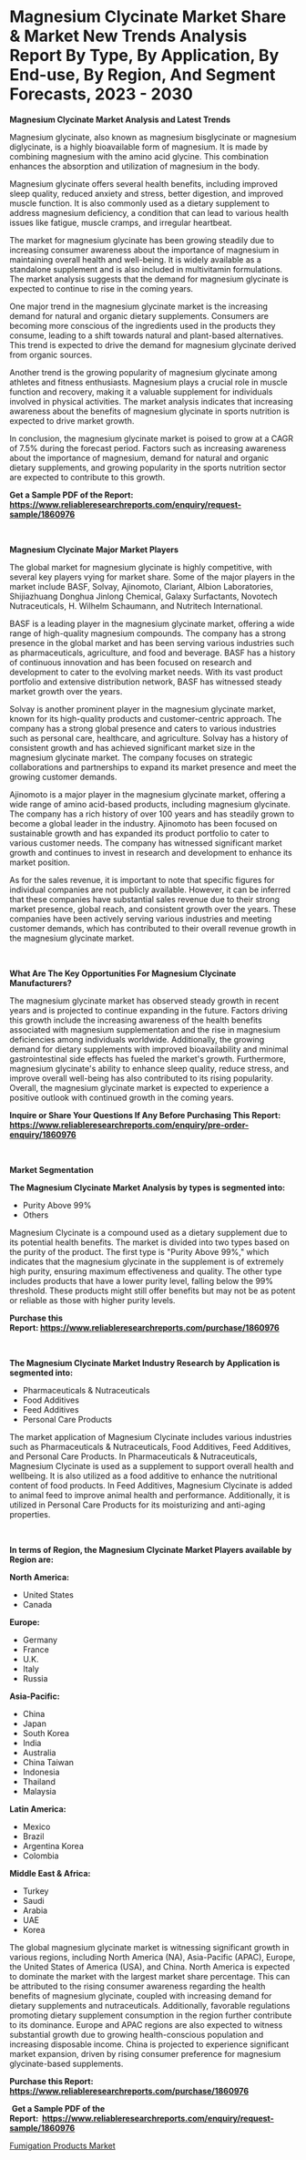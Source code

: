 <p><h1>Magnesium Clycinate Market Share & Market New Trends Analysis Report By Type, By Application, By End-use, By Region, And Segment Forecasts, 2023 - 2030</h1></p><p><strong>Magnesium Clycinate Market Analysis and Latest Trends</strong></p>
<p><p>Magnesium glycinate, also known as magnesium bisglycinate or magnesium diglycinate, is a highly bioavailable form of magnesium. It is made by combining magnesium with the amino acid glycine. This combination enhances the absorption and utilization of magnesium in the body.</p><p>Magnesium glycinate offers several health benefits, including improved sleep quality, reduced anxiety and stress, better digestion, and improved muscle function. It is also commonly used as a dietary supplement to address magnesium deficiency, a condition that can lead to various health issues like fatigue, muscle cramps, and irregular heartbeat.</p><p>The market for magnesium glycinate has been growing steadily due to increasing consumer awareness about the importance of magnesium in maintaining overall health and well-being. It is widely available as a standalone supplement and is also included in multivitamin formulations. The market analysis suggests that the demand for magnesium glycinate is expected to continue to rise in the coming years.</p><p>One major trend in the magnesium glycinate market is the increasing demand for natural and organic dietary supplements. Consumers are becoming more conscious of the ingredients used in the products they consume, leading to a shift towards natural and plant-based alternatives. This trend is expected to drive the demand for magnesium glycinate derived from organic sources.</p><p>Another trend is the growing popularity of magnesium glycinate among athletes and fitness enthusiasts. Magnesium plays a crucial role in muscle function and recovery, making it a valuable supplement for individuals involved in physical activities. The market analysis indicates that increasing awareness about the benefits of magnesium glycinate in sports nutrition is expected to drive market growth.</p><p>In conclusion, the magnesium glycinate market is poised to grow at a CAGR of 7.5% during the forecast period. Factors such as increasing awareness about the importance of magnesium, demand for natural and organic dietary supplements, and growing popularity in the sports nutrition sector are expected to contribute to this growth.</p></p>
<p><strong>Get a Sample PDF of the Report:&nbsp; <a href="https://www.reliableresearchreports.com/enquiry/request-sample/1860976">https://www.reliableresearchreports.com/enquiry/request-sample/1860976</a></strong></p>
<p>&nbsp;</p>
<p><strong>Magnesium Clycinate Major Market Players</strong></p>
<p><p>The global market for magnesium glycinate is highly competitive, with several key players vying for market share. Some of the major players in the market include BASF, Solvay, Ajinomoto, Clariant, Albion Laboratories, Shijiazhuang Donghua Jinlong Chemical, Galaxy Surfactants, Novotech Nutraceuticals, H. Wilhelm Schaumann, and Nutritech International.</p><p>BASF is a leading player in the magnesium glycinate market, offering a wide range of high-quality magnesium compounds. The company has a strong presence in the global market and has been serving various industries such as pharmaceuticals, agriculture, and food and beverage. BASF has a history of continuous innovation and has been focused on research and development to cater to the evolving market needs. With its vast product portfolio and extensive distribution network, BASF has witnessed steady market growth over the years.</p><p>Solvay is another prominent player in the magnesium glycinate market, known for its high-quality products and customer-centric approach. The company has a strong global presence and caters to various industries such as personal care, healthcare, and agriculture. Solvay has a history of consistent growth and has achieved significant market size in the magnesium glycinate market. The company focuses on strategic collaborations and partnerships to expand its market presence and meet the growing customer demands.</p><p>Ajinomoto is a major player in the magnesium glycinate market, offering a wide range of amino acid-based products, including magnesium glycinate. The company has a rich history of over 100 years and has steadily grown to become a global leader in the industry. Ajinomoto has been focused on sustainable growth and has expanded its product portfolio to cater to various customer needs. The company has witnessed significant market growth and continues to invest in research and development to enhance its market position.</p><p>As for the sales revenue, it is important to note that specific figures for individual companies are not publicly available. However, it can be inferred that these companies have substantial sales revenue due to their strong market presence, global reach, and consistent growth over the years. These companies have been actively serving various industries and meeting customer demands, which has contributed to their overall revenue growth in the magnesium glycinate market.</p></p>
<p>&nbsp;</p>
<p><strong>What Are The Key Opportunities For Magnesium Clycinate Manufacturers?</strong></p>
<p><p>The magnesium glycinate market has observed steady growth in recent years and is projected to continue expanding in the future. Factors driving this growth include the increasing awareness of the health benefits associated with magnesium supplementation and the rise in magnesium deficiencies among individuals worldwide. Additionally, the growing demand for dietary supplements with improved bioavailability and minimal gastrointestinal side effects has fueled the market's growth. Furthermore, magnesium glycinate's ability to enhance sleep quality, reduce stress, and improve overall well-being has also contributed to its rising popularity. Overall, the magnesium glycinate market is expected to experience a positive outlook with continued growth in the coming years.</p></p>
<p><strong>Inquire or Share Your Questions If Any Before Purchasing This Report: <a href="https://www.reliableresearchreports.com/enquiry/pre-order-enquiry/1860976">https://www.reliableresearchreports.com/enquiry/pre-order-enquiry/1860976</a></strong></p>
<p>&nbsp;</p>
<p><strong>Market Segmentation</strong></p>
<p><strong>The Magnesium Clycinate Market Analysis by types is segmented into:</strong></p>
<p><ul><li>Purity Above 99%</li><li>Others</li></ul></p>
<p><p>Magnesium Clycinate is a compound used as a dietary supplement due to its potential health benefits. The market is divided into two types based on the purity of the product. The first type is "Purity Above 99%," which indicates that the magnesium glycinate in the supplement is of extremely high purity, ensuring maximum effectiveness and quality. The other type includes products that have a lower purity level, falling below the 99% threshold. These products might still offer benefits but may not be as potent or reliable as those with higher purity levels.</p></p>
<p><strong>Purchase this Report:&nbsp;<a href="https://www.reliableresearchreports.com/purchase/1860976">https://www.reliableresearchreports.com/purchase/1860976</a></strong></p>
<p>&nbsp;</p>
<p><strong>The Magnesium Clycinate Market Industry Research by Application is segmented into:</strong></p>
<p><ul><li>Pharmaceuticals & Nutraceuticals</li><li>Food Additives</li><li>Feed Additives</li><li>Personal Care Products</li></ul></p>
<p><p>The market application of Magnesium Clycinate includes various industries such as Pharmaceuticals & Nutraceuticals, Food Additives, Feed Additives, and Personal Care Products. In Pharmaceuticals & Nutraceuticals, Magnesium Clycinate is used as a supplement to support overall health and wellbeing. It is also utilized as a food additive to enhance the nutritional content of food products. In Feed Additives, Magnesium Clycinate is added to animal feed to improve animal health and performance. Additionally, it is utilized in Personal Care Products for its moisturizing and anti-aging properties.</p></p>
<p>&nbsp;</p>
<p><strong>In terms of Region, the Magnesium Clycinate Market Players available by Region are:</strong></p>
<p>
    <p> <strong> North America: </strong>
        <ul>
            <li>United States</li>
            <li>Canada</li>
        </ul>
        </p> 
    <p> <strong> Europe: </strong>
        <ul>
            <li>Germany</li>
            <li>France</li>
            <li>U.K.</li>
            <li>Italy</li>
            <li>Russia</li>
        </ul>
        </p> 
    <p> <strong> Asia-Pacific: </strong>
        <ul>
            <li>China</li>
            <li>Japan</li>
            <li>South Korea</li>
            <li>India</li>
            <li>Australia</li>
            <li>China Taiwan</li>
            <li>Indonesia</li>
            <li>Thailand</li>
            <li>Malaysia</li>
        </ul>
        </p> 
    <p> <strong> Latin America: </strong>
        <ul>
            <li>Mexico</li>
            <li>Brazil</li>
            <li>Argentina Korea</li>
            <li>Colombia</li>
        </ul>
        </p> 
    <p> <strong> Middle East & Africa: </strong>
        <ul>
            <li>Turkey</li>
            <li>Saudi</li>
            <li>Arabia</li>
            <li>UAE</li>
            <li>Korea</li>
        </ul>
    </p>
    </p>
<p><p>The global magnesium glycinate market is witnessing significant growth in various regions, including North America (NA), Asia-Pacific (APAC), Europe, the United States of America (USA), and China. North America is expected to dominate the market with the largest market share percentage. This can be attributed to the rising consumer awareness regarding the health benefits of magnesium glycinate, coupled with increasing demand for dietary supplements and nutraceuticals. Additionally, favorable regulations promoting dietary supplement consumption in the region further contribute to its dominance. Europe and APAC regions are also expected to witness substantial growth due to growing health-conscious population and increasing disposable income. China is projected to experience significant market expansion, driven by rising consumer preference for magnesium glycinate-based supplements.</p></p>
<p><strong>Purchase this Report: <a href="https://www.reliableresearchreports.com/purchase/1860976">https://www.reliableresearchreports.com/purchase/1860976</a></strong></p>
<p>&nbsp;<strong>Get a Sample PDF of the Report:&nbsp;&nbsp;<a href="https://www.reliableresearchreports.com/enquiry/request-sample/1860976">https://www.reliableresearchreports.com/enquiry/request-sample/1860976</a></strong></p>
<p><strong></strong></p>
<p><p><a href="https://github.com/RichRobinson5/Market-Research-Report-List-2/blob/main/fumigation-products-market.md">Fumigation Products Market</a></p></p>